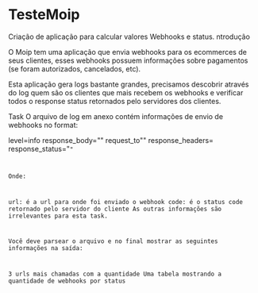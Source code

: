 # TesteMoip
Criação de aplicação para calcular valores Webhooks e status.
ntrodução

O Moip tem uma aplicação que envia webhooks para os ecommerces de seus clientes, esses webhooks possuem informações sobre pagamentos (se foram autorizados, cancelados, etc).

Esta aplicação gera logs bastante grandes, precisamos descobrir através do log quem são os clientes que mais recebem os webhooks e verificar todos o response status retornados pelo servidores dos clientes.

Task
O arquivo de log em anexo contém informações de envio de webhooks no format:

level=info response_body="" request_to"<url>" response_headers= response_status="<code>"

Onde:

url: é a url para onde foi enviado o webhook
code: é o status code retornado pelo servidor do cliente
As outras informações são irrelevantes para esta task.

Você deve parsear o arquivo e no final mostrar as seguintes informações na saída:

3 urls mais chamadas com a quantidade
Uma tabela mostrando a quantidade de webhooks por status

